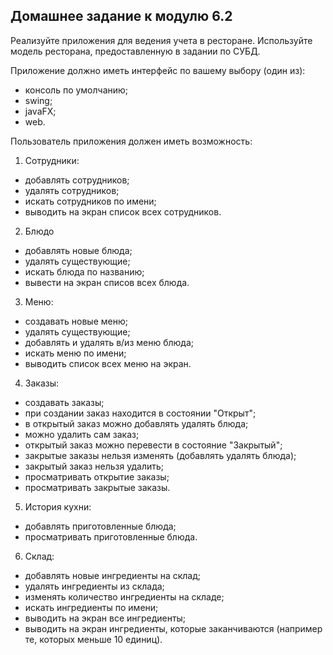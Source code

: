 **Домашнее задание к модулю 6.2**
---------------------

Реализуйте приложения для ведения учета в ресторане. Используйте модель ресторана, предоставленную в задании по СУБД.

Приложение должно иметь интерфейс по вашему выбору (один из):
- консоль по умолчанию;
- swing;
- javaFX;
- web.

Пользователь приложения должен иметь возможность:
1. Сотрудники:
- добавлять сотрудников;
- удалять сотрудников;
- искать сотрудников по имени;
- выводить на экран список всех сотрудников.
2. Блюдо
- добавлять новые блюда;
- удалять существующие;
- искать блюда по названию;
- вывести на экран списов всех блюда.
3. Меню:
- создавать новые меню;
- удалять существующие;
- добавлять и удалять в/из меню блюда;
- искать меню по имени;
- выводить список всех меню на экран.
4. Заказы:
- создавать заказы;
- при создании заказ находится в состоянии "Открыт";
- в открытый заказ можно добавлять удалять блюда;
- можно удалить сам заказ;
- открытый заказ можно перевести в состояние "Закрытый";
- закрытые заказы нельзя изменять (добавлять удалять блюда);
- закрытый заказ нельзя удалить;
- просматривать открытие заказы;
- просматривать закрытые заказы.
5. История кухни:
- добавлять приготовленные блюда;
- просматривать приготовленные блюда.
6. Склад:
- добавлять новые ингредиенты на склад;
- удалять ингредиенты из склада;
- изменять количество ингредиенты на складе;
- искать ингредиенты по имени;
- выводить на экран все ингредиенты;
- выводить на экран ингредиенты, которые заканчиваются (например те, которых меньше 10 единиц).